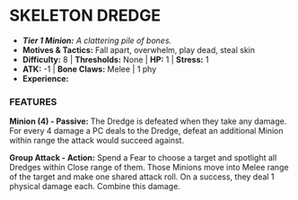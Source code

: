 # SKELETON DREDGE

- ***Tier 1 Minion:*** *A clattering pile of bones.*
- **Motives & Tactics:** Fall apart, overwhelm, play dead, steal skin
- **Difficulty:** 8 | **Thresholds:** None | **HP:** 1 | **Stress:** 1
- **ATK:** -1 | **Bone Claws:** Melee | 1 phy
- **Experience:** 

### FEATURES

**Minion (4) - Passive:** The Dredge is defeated when they take any damage. For every 4 damage a PC deals to the Dredge, defeat an additional Minion within range the attack would succeed against.

**Group Attack - Action:** Spend a Fear to choose a target and spotlight all Dredges within Close range of them. Those Minions move into Melee range of the target and make one shared attack roll. On a success, they deal 1 physical damage each. Combine this damage.
